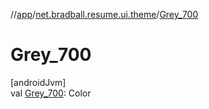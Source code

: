 //[app](../../index.md)/[net.bradball.resume.ui.theme](index.md)/[Grey_700](-grey_700.md)

# Grey_700

[androidJvm]\
val [Grey_700](-grey_700.md): Color
